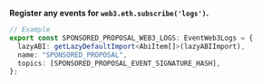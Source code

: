 **Register any events for `web3.eth.subscribe('logs')`.**

```ts
// Example
export const SPONSORED_PROPOSAL_WEB3_LOGS: EventWeb3Logs = {
  lazyABI: getLazyDefaultImport<AbiItem[]>(lazyABIImport),
  name: "SPONSORED_PROPOSAL",
  topics: [SPONSORED_PROPOSAL_EVENT_SIGNATURE_HASH],
};
```
